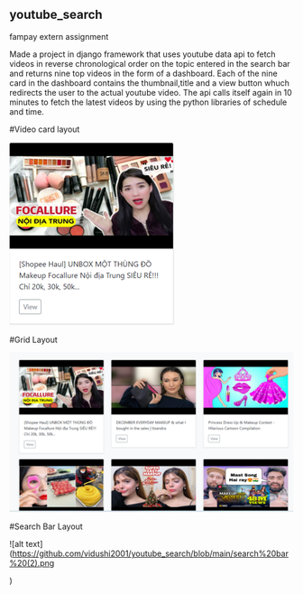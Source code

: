## youtube_search
fampay extern assignment

Made a project in django framework that uses youtube data api to fetch videos in reverse chronological order on the topic entered in the search bar and returns nine top videos in the form of a dashboard. 
Each of the nine card in the dashboard contains the thumbnail,title and a view button whuch redirects the user to the actual youtube video.
The api calls itself again in 10 minutes to fetch the latest videos by using the python libraries of schedule and time.


#Video card layout


![alt text](https://github.com/vidushi2001/youtube_search/blob/main/video%20card.png)

#Grid Layout

![alt text](https://github.com/vidushi2001/youtube_search/blob/main/grid%20(2).png)

#Search Bar Layout


![alt text](https://github.com/vidushi2001/youtube_search/blob/main/search%20bar%20(2).png

)
